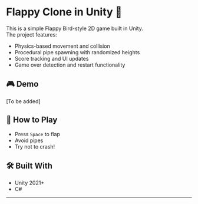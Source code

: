 # Flappy Clone in Unity 🐤

This is a simple Flappy Bird-style 2D game built in Unity.  
The project features:

- Physics-based movement and collision
- Procedural pipe spawning with randomized heights
- Score tracking and UI updates
- Game over detection and restart functionality

## 🎮 Demo
[To be added]

## 🚀 How to Play
- Press `Space` to flap
- Avoid pipes
- Try not to crash!

## 🛠️ Built With
- Unity 2021+
- C#

---
